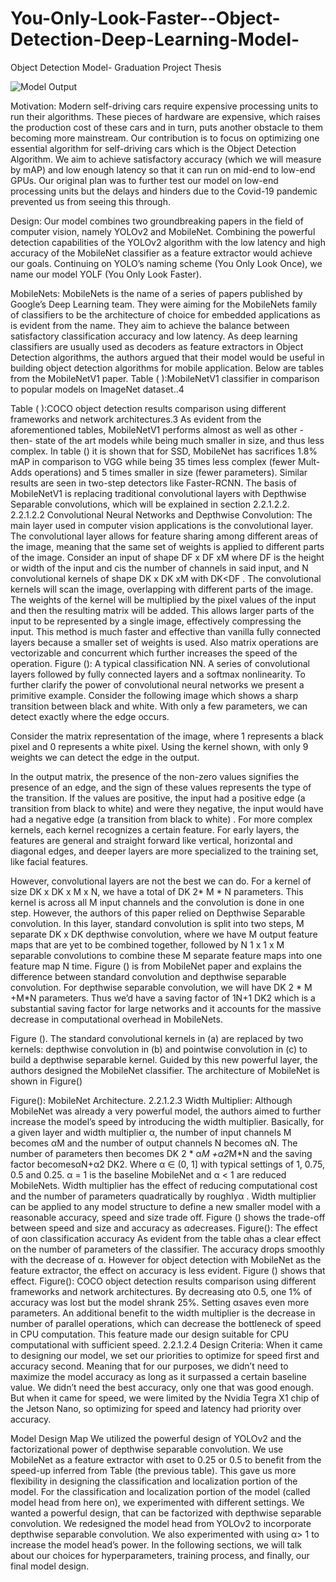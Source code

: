 # You-Only-Look-Faster--Object-Detection-Deep-Learning-Model-
Object Detection Model- Graduation Project Thesis

![Model Output](https://github.com/AhmedFakhry47/You-Only-Look-Faster--Object-Detection-Deep-Learning-Model-/blob/master/Model.gif)

Motivation:
Modern self-driving cars require expensive processing units to run their algorithms. These pieces of hardware are expensive, which raises the production cost of these cars and in turn, puts another obstacle to them becoming more mainstream. Our contribution is to focus on optimizing one essential algorithm for self-driving cars which is the Object Detection Algorithm. We aim to achieve satisfactory accuracy (which we will measure by mAP) and low enough latency so that it can run on mid-end to low-end GPUs. Our original plan was to further test our model on low-end processing units but the delays and hinders due to the Covid-19 pandemic prevented us from seeing this through. 

Design:
Our model combines two groundbreaking papers in the field of computer vision, namely YOLOv2 and MobileNet. Combining the powerful detection capabilities of the YOLOv2 algorithm with the low latency and high accuracy of the MobileNet classifier as a feature extractor would achieve our goals. Continuing on YOLO’s naming scheme (You Only Look Once), we name our model YOLF (You Only Look Faster). 

MobileNets:
 MobileNets is the name of a series of papers published by Google’s Deep Learning team. They were aiming for the MobileNets family of classifiers to be the architecture of choice for embedded applications as is evident from the name. They aim to achieve the balance between satisfactory classification accuracy and low latency. 
As deep learning classifiers are usually used as decoders as feature extractors in Object Detection algorithms, the authors argued that their model would be useful in building object detection algorithms for mobile application. Below are tables from the MobileNetV1 paper. 
 Table ( ):MobileNetV1 classifier in comparison to popular models on ImageNet dataset..4

 Table ( ):COCO object detection results comparison using different frameworks and network architectures.3
As evident from the aforementioned tables, MobileNetV1 performs almost as well as other -then- state of the art models while being much smaller in size, and thus less complex. In table () it is shown that for SSD, MobileNet has sacrifices 1.8% mAP in comparison to VGG while being 35 times less complex (fewer Mult-Adds operations) and 5 times smaller in size (fewer parameters). Similar results are seen in two-step detectors like Faster-RCNN. 
The basis of MobileNetV1 is replacing traditional convolutional layers with Depthwise Separable convolutions, which will be explained in section 2.2.1.2.2. 
2.2.1.2.2  Convolutional Neural Networks and Depthwise Convolution:
The main layer used in computer vision applications is the convolutional layer. The convolutional layer allows for feature sharing among different areas of the image, meaning that the same set of weights is applied to different parts of the image. 
Consider an input of shape DF x DF xM where DF   is the height or width of the input and cis the number of channels in said input, and N convolutional kernels of shape DK x DK xM with DK<DF   . The convolutional kernels will scan the image, overlapping with different parts of the image. The weights of the kernel will be multiplied by the pixel values of the input and then the resulting matrix will be added. This allows larger parts of the input to be represented by a single image, effectively compressing the input. This method is much faster and effective than vanilla fully connected layers because a smaller set of weights is used. Also matrix operations are vectorizable and concurrent which further increases the speed of the operation.    Figure (): A typical classification NN. A series of convolutional layers followed by fully connected layers and a softmax nonlinearity.
To further clarify the power of convolutional neural networks we present a primitive example. Consider the following image which shows a sharp transition between black and white. With only a few parameters, we can detect exactly where the edge occurs. 


Consider the matrix representation of the image, where 1 represents a black pixel and 0 represents a white pixel. Using the kernel shown, with only 9 weights we can detect the edge in the output. 

In the output matrix, the presence of the non-zero values signifies the presence of an edge, and the sign of these values represents the type of the transition. If the values are positive, the input had a positive edge (a transition from black to white) and were they negative, the input would have had a negative edge (a transition from black to white) .
For more complex kernels, each kernel recognizes a certain feature. For early layers, the features are general and straight forward like vertical, horizontal and diagonal edges, and deeper layers are more specialized to the training set, like facial features. 

However, convolutional layers are not the best we can do. For a kernel of size DK x DK  x M x N, we have a total of  DK 2* M * N  parameters. This kernel is across all M input channels and the convolution is done in one step. However, the authors of this paper relied on Depthwise Separable convolution. In this layer, standard convolution is split into two steps, M separate DK  x DK  depthwise convolution, where we have M output feature maps that are yet to be combined together, followed by N 1 x 1 x M separable convolutions to combine these M separate feature maps into one feature map N time. Figure () is from MobileNet paper and explains the difference between standard convolution and depthwise separable convolution. For depthwise separable convolution, we will have DK 2 * M +M*N parameters. Thus we’d have a saving factor of 1N+1 DK2 which is a substantial saving factor for large networks and it accounts for the massive decrease in computational overhead in MobileNets.

Figure (). The standard convolutional kernels in (a) are replaced by two kernels: depthwise convolution in (b) and pointwise convolution in (c) to build a depthwise separable kernel.
Guided by this new powerful layer, the authors designed the MobileNet classifier. The architecture of MobileNet is shown in Figure()


Figure(): MobileNet Architecture.
2.2.1.2.3 Width Multiplier:
Although MobileNet was already a very powerful model, the authors aimed to further increase the model’s speed by introducing the width multiplier. Basically, for a given layer and width multiplier α, the number of input channels M becomes αM and the number of output channels N becomes αN. The number of parameters then becomes DK 2 * α*M +α2*M*N and the saving factor becomesαN+α2 DK2. Where α ∈ (0, 1] with typical settings of 1, 0.75, 0.5 and 0.25. α = 1 is the baseline MobileNet and α < 1 are reduced MobileNets. Width multiplier has the effect of reducing computational cost and the number of parameters quadratically by roughlyα . Width multiplier can be applied to any model structure to define a new smaller model with a reasonable accuracy, speed and size trade off. Figure () shows the trade-off between speed and size and accuracy as αdecreases. 
Figure(): The effect of αon classification accuracy
As evident from the table αhas a clear effect on the number of parameters of the classifier. The accuracy drops smoothly with the decrease of α. However for object detection with MobileNet as the feature extractor, the effect on accuracy is less evident. Figure () shows that effect. 
Figure(): COCO object detection results comparison using different frameworks and network architectures.
By decreasing αto 0.5, one 1% of accuracy was lost but the model shrank 25%. Setting αsaves even more parameters. 
An additional benefit to the width multiplier is the decrease in number of parallel operations, which can decrease the bottleneck of speed in CPU computation. This feature made our design suitable for CPU computational with sufficient speed.
2.2.1.2.4 Design Criteria:
When it came to designing our model, we set our priorities to optimize for speed first and accuracy second. Meaning that for our purposes, we didn’t need to maximize the model accuracy as long as it surpassed a certain baseline value. We didn’t need the best accuracy, only one that was good enough. But when it came for speed, we were limited by the Nvidia Tegra X1 chip of the Jetson Nano, so optimizing for speed and latency had priority over accuracy.

Model Design Map
We utilized the powerful design of YOLOv2 and the factorizational power of depthwise separable convolution. We use MobileNet as a feature extractor with αset to 0.25 or 0.5 to benefit from the speed-up inferred from Table (the previous table). This gave us more flexibility in designing the classification and localization portion of the model.
For the classification and localization portion of the model (called model head from here on), we experimented with different settings. We wanted a powerful design, that can be factorized with depthwise separable convolution. We redesigned the model head from YOLOv2 to incorporate depthwise separable convolution. We also experimented with using α> 1 to increase the model head’s power. 
In the following sections, we will talk about our choices for hyperparameters, training process, and finally, our final model design.
